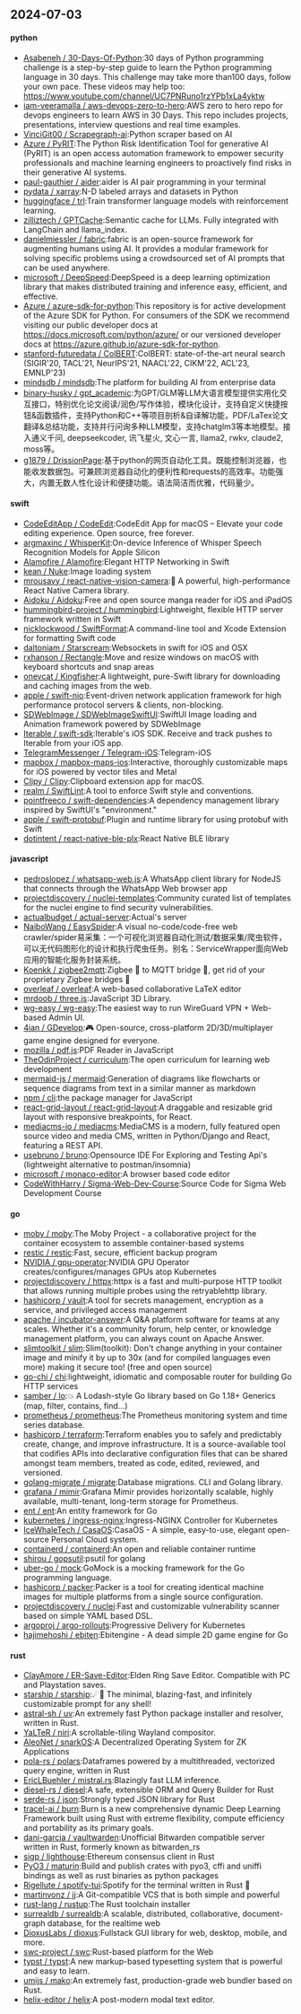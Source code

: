## 2024-07-03

#### python
* [Asabeneh / 30-Days-Of-Python](https://github.com/Asabeneh/30-Days-Of-Python):30 days of Python programming challenge is a step-by-step guide to learn the Python programming language in 30 days. This challenge may take more than100 days, follow your own pace. These videos may help too: https://www.youtube.com/channel/UC7PNRuno1rzYPb1xLa4yktw
* [iam-veeramalla / aws-devops-zero-to-hero](https://github.com/iam-veeramalla/aws-devops-zero-to-hero):AWS zero to hero repo for devops engineers to learn AWS in 30 Days. This repo includes projects, presentations, interview questions and real time examples.
* [VinciGit00 / Scrapegraph-ai](https://github.com/VinciGit00/Scrapegraph-ai):Python scraper based on AI
* [Azure / PyRIT](https://github.com/Azure/PyRIT):The Python Risk Identification Tool for generative AI (PyRIT) is an open access automation framework to empower security professionals and machine learning engineers to proactively find risks in their generative AI systems.
* [paul-gauthier / aider](https://github.com/paul-gauthier/aider):aider is AI pair programming in your terminal
* [pydata / xarray](https://github.com/pydata/xarray):N-D labeled arrays and datasets in Python
* [huggingface / trl](https://github.com/huggingface/trl):Train transformer language models with reinforcement learning.
* [zilliztech / GPTCache](https://github.com/zilliztech/GPTCache):Semantic cache for LLMs. Fully integrated with LangChain and llama_index.
* [danielmiessler / fabric](https://github.com/danielmiessler/fabric):fabric is an open-source framework for augmenting humans using AI. It provides a modular framework for solving specific problems using a crowdsourced set of AI prompts that can be used anywhere.
* [microsoft / DeepSpeed](https://github.com/microsoft/DeepSpeed):DeepSpeed is a deep learning optimization library that makes distributed training and inference easy, efficient, and effective.
* [Azure / azure-sdk-for-python](https://github.com/Azure/azure-sdk-for-python):This repository is for active development of the Azure SDK for Python. For consumers of the SDK we recommend visiting our public developer docs at https://docs.microsoft.com/python/azure/ or our versioned developer docs at https://azure.github.io/azure-sdk-for-python.
* [stanford-futuredata / ColBERT](https://github.com/stanford-futuredata/ColBERT):ColBERT: state-of-the-art neural search (SIGIR'20, TACL'21, NeurIPS'21, NAACL'22, CIKM'22, ACL'23, EMNLP'23)
* [mindsdb / mindsdb](https://github.com/mindsdb/mindsdb):The platform for building AI from enterprise data
* [binary-husky / gpt_academic](https://github.com/binary-husky/gpt_academic):为GPT/GLM等LLM大语言模型提供实用化交互接口，特别优化论文阅读/润色/写作体验，模块化设计，支持自定义快捷按钮&函数插件，支持Python和C++等项目剖析&自译解功能，PDF/LaTex论文翻译&总结功能，支持并行问询多种LLM模型，支持chatglm3等本地模型。接入通义千问, deepseekcoder, 讯飞星火, 文心一言, llama2, rwkv, claude2, moss等。
* [g1879 / DrissionPage](https://github.com/g1879/DrissionPage):基于python的网页自动化工具。既能控制浏览器，也能收发数据包。可兼顾浏览器自动化的便利性和requests的高效率。功能强大，内置无数人性化设计和便捷功能。语法简洁而优雅，代码量少。

#### swift
* [CodeEditApp / CodeEdit](https://github.com/CodeEditApp/CodeEdit):CodeEdit App for macOS – Elevate your code editing experience. Open source, free forever.
* [argmaxinc / WhisperKit](https://github.com/argmaxinc/WhisperKit):On-device Inference of Whisper Speech Recognition Models for Apple Silicon
* [Alamofire / Alamofire](https://github.com/Alamofire/Alamofire):Elegant HTTP Networking in Swift
* [kean / Nuke](https://github.com/kean/Nuke):Image loading system
* [mrousavy / react-native-vision-camera](https://github.com/mrousavy/react-native-vision-camera):📸 A powerful, high-performance React Native Camera library.
* [Aidoku / Aidoku](https://github.com/Aidoku/Aidoku):Free and open source manga reader for iOS and iPadOS
* [hummingbird-project / hummingbird](https://github.com/hummingbird-project/hummingbird):Lightweight, flexible HTTP server framework written in Swift
* [nicklockwood / SwiftFormat](https://github.com/nicklockwood/SwiftFormat):A command-line tool and Xcode Extension for formatting Swift code
* [daltoniam / Starscream](https://github.com/daltoniam/Starscream):Websockets in swift for iOS and OSX
* [rxhanson / Rectangle](https://github.com/rxhanson/Rectangle):Move and resize windows on macOS with keyboard shortcuts and snap areas
* [onevcat / Kingfisher](https://github.com/onevcat/Kingfisher):A lightweight, pure-Swift library for downloading and caching images from the web.
* [apple / swift-nio](https://github.com/apple/swift-nio):Event-driven network application framework for high performance protocol servers & clients, non-blocking.
* [SDWebImage / SDWebImageSwiftUI](https://github.com/SDWebImage/SDWebImageSwiftUI):SwiftUI Image loading and Animation framework powered by SDWebImage
* [Iterable / swift-sdk](https://github.com/Iterable/swift-sdk):Iterable's iOS SDK. Receive and track pushes to Iterable from your iOS app.
* [TelegramMessenger / Telegram-iOS](https://github.com/TelegramMessenger/Telegram-iOS):Telegram-iOS
* [mapbox / mapbox-maps-ios](https://github.com/mapbox/mapbox-maps-ios):Interactive, thoroughly customizable maps for iOS powered by vector tiles and Metal
* [Clipy / Clipy](https://github.com/Clipy/Clipy):Clipboard extension app for macOS.
* [realm / SwiftLint](https://github.com/realm/SwiftLint):A tool to enforce Swift style and conventions.
* [pointfreeco / swift-dependencies](https://github.com/pointfreeco/swift-dependencies):A dependency management library inspired by SwiftUI's "environment."
* [apple / swift-protobuf](https://github.com/apple/swift-protobuf):Plugin and runtime library for using protobuf with Swift
* [dotintent / react-native-ble-plx](https://github.com/dotintent/react-native-ble-plx):React Native BLE library

#### javascript
* [pedroslopez / whatsapp-web.js](https://github.com/pedroslopez/whatsapp-web.js):A WhatsApp client library for NodeJS that connects through the WhatsApp Web browser app
* [projectdiscovery / nuclei-templates](https://github.com/projectdiscovery/nuclei-templates):Community curated list of templates for the nuclei engine to find security vulnerabilities.
* [actualbudget / actual-server](https://github.com/actualbudget/actual-server):Actual's server
* [NaiboWang / EasySpider](https://github.com/NaiboWang/EasySpider):A visual no-code/code-free web crawler/spider易采集：一个可视化浏览器自动化测试/数据采集/爬虫软件，可以无代码图形化的设计和执行爬虫任务。别名：ServiceWrapper面向Web应用的智能化服务封装系统。
* [Koenkk / zigbee2mqtt](https://github.com/Koenkk/zigbee2mqtt):Zigbee 🐝 to MQTT bridge 🌉, get rid of your proprietary Zigbee bridges 🔨
* [overleaf / overleaf](https://github.com/overleaf/overleaf):A web-based collaborative LaTeX editor
* [mrdoob / three.js](https://github.com/mrdoob/three.js):JavaScript 3D Library.
* [wg-easy / wg-easy](https://github.com/wg-easy/wg-easy):The easiest way to run WireGuard VPN + Web-based Admin UI.
* [4ian / GDevelop](https://github.com/4ian/GDevelop):🎮 Open-source, cross-platform 2D/3D/multiplayer game engine designed for everyone.
* [mozilla / pdf.js](https://github.com/mozilla/pdf.js):PDF Reader in JavaScript
* [TheOdinProject / curriculum](https://github.com/TheOdinProject/curriculum):The open curriculum for learning web development
* [mermaid-js / mermaid](https://github.com/mermaid-js/mermaid):Generation of diagrams like flowcharts or sequence diagrams from text in a similar manner as markdown
* [npm / cli](https://github.com/npm/cli):the package manager for JavaScript
* [react-grid-layout / react-grid-layout](https://github.com/react-grid-layout/react-grid-layout):A draggable and resizable grid layout with responsive breakpoints, for React.
* [mediacms-io / mediacms](https://github.com/mediacms-io/mediacms):MediaCMS is a modern, fully featured open source video and media CMS, written in Python/Django and React, featuring a REST API.
* [usebruno / bruno](https://github.com/usebruno/bruno):Opensource IDE For Exploring and Testing Api's (lightweight alternative to postman/insomnia)
* [microsoft / monaco-editor](https://github.com/microsoft/monaco-editor):A browser based code editor
* [CodeWithHarry / Sigma-Web-Dev-Course](https://github.com/CodeWithHarry/Sigma-Web-Dev-Course):Source Code for Sigma Web Development Course

#### go
* [moby / moby](https://github.com/moby/moby):The Moby Project - a collaborative project for the container ecosystem to assemble container-based systems
* [restic / restic](https://github.com/restic/restic):Fast, secure, efficient backup program
* [NVIDIA / gpu-operator](https://github.com/NVIDIA/gpu-operator):NVIDIA GPU Operator creates/configures/manages GPUs atop Kubernetes
* [projectdiscovery / httpx](https://github.com/projectdiscovery/httpx):httpx is a fast and multi-purpose HTTP toolkit that allows running multiple probes using the retryablehttp library.
* [hashicorp / vault](https://github.com/hashicorp/vault):A tool for secrets management, encryption as a service, and privileged access management
* [apache / incubator-answer](https://github.com/apache/incubator-answer):A Q&A platform software for teams at any scales. Whether it's a community forum, help center, or knowledge management platform, you can always count on Apache Answer.
* [slimtoolkit / slim](https://github.com/slimtoolkit/slim):Slim(toolkit): Don't change anything in your container image and minify it by up to 30x (and for compiled languages even more) making it secure too! (free and open source)
* [go-chi / chi](https://github.com/go-chi/chi):lightweight, idiomatic and composable router for building Go HTTP services
* [samber / lo](https://github.com/samber/lo):💥 A Lodash-style Go library based on Go 1.18+ Generics (map, filter, contains, find...)
* [prometheus / prometheus](https://github.com/prometheus/prometheus):The Prometheus monitoring system and time series database.
* [hashicorp / terraform](https://github.com/hashicorp/terraform):Terraform enables you to safely and predictably create, change, and improve infrastructure. It is a source-available tool that codifies APIs into declarative configuration files that can be shared amongst team members, treated as code, edited, reviewed, and versioned.
* [golang-migrate / migrate](https://github.com/golang-migrate/migrate):Database migrations. CLI and Golang library.
* [grafana / mimir](https://github.com/grafana/mimir):Grafana Mimir provides horizontally scalable, highly available, multi-tenant, long-term storage for Prometheus.
* [ent / ent](https://github.com/ent/ent):An entity framework for Go
* [kubernetes / ingress-nginx](https://github.com/kubernetes/ingress-nginx):Ingress-NGINX Controller for Kubernetes
* [IceWhaleTech / CasaOS](https://github.com/IceWhaleTech/CasaOS):CasaOS - A simple, easy-to-use, elegant open-source Personal Cloud system.
* [containerd / containerd](https://github.com/containerd/containerd):An open and reliable container runtime
* [shirou / gopsutil](https://github.com/shirou/gopsutil):psutil for golang
* [uber-go / mock](https://github.com/uber-go/mock):GoMock is a mocking framework for the Go programming language.
* [hashicorp / packer](https://github.com/hashicorp/packer):Packer is a tool for creating identical machine images for multiple platforms from a single source configuration.
* [projectdiscovery / nuclei](https://github.com/projectdiscovery/nuclei):Fast and customizable vulnerability scanner based on simple YAML based DSL.
* [argoproj / argo-rollouts](https://github.com/argoproj/argo-rollouts):Progressive Delivery for Kubernetes
* [hajimehoshi / ebiten](https://github.com/hajimehoshi/ebiten):Ebitengine - A dead simple 2D game engine for Go

#### rust
* [ClayAmore / ER-Save-Editor](https://github.com/ClayAmore/ER-Save-Editor):Elden Ring Save Editor. Compatible with PC and Playstation saves.
* [starship / starship](https://github.com/starship/starship):☄🌌️ The minimal, blazing-fast, and infinitely customizable prompt for any shell!
* [astral-sh / uv](https://github.com/astral-sh/uv):An extremely fast Python package installer and resolver, written in Rust.
* [YaLTeR / niri](https://github.com/YaLTeR/niri):A scrollable-tiling Wayland compositor.
* [AleoNet / snarkOS](https://github.com/AleoNet/snarkOS):A Decentralized Operating System for ZK Applications
* [pola-rs / polars](https://github.com/pola-rs/polars):Dataframes powered by a multithreaded, vectorized query engine, written in Rust
* [EricLBuehler / mistral.rs](https://github.com/EricLBuehler/mistral.rs):Blazingly fast LLM inference.
* [diesel-rs / diesel](https://github.com/diesel-rs/diesel):A safe, extensible ORM and Query Builder for Rust
* [serde-rs / json](https://github.com/serde-rs/json):Strongly typed JSON library for Rust
* [tracel-ai / burn](https://github.com/tracel-ai/burn):Burn is a new comprehensive dynamic Deep Learning Framework built using Rust with extreme flexibility, compute efficiency and portability as its primary goals.
* [dani-garcia / vaultwarden](https://github.com/dani-garcia/vaultwarden):Unofficial Bitwarden compatible server written in Rust, formerly known as bitwarden_rs
* [sigp / lighthouse](https://github.com/sigp/lighthouse):Ethereum consensus client in Rust
* [PyO3 / maturin](https://github.com/PyO3/maturin):Build and publish crates with pyo3, cffi and uniffi bindings as well as rust binaries as python packages
* [Rigellute / spotify-tui](https://github.com/Rigellute/spotify-tui):Spotify for the terminal written in Rust 🚀
* [martinvonz / jj](https://github.com/martinvonz/jj):A Git-compatible VCS that is both simple and powerful
* [rust-lang / rustup](https://github.com/rust-lang/rustup):The Rust toolchain installer
* [surrealdb / surrealdb](https://github.com/surrealdb/surrealdb):A scalable, distributed, collaborative, document-graph database, for the realtime web
* [DioxusLabs / dioxus](https://github.com/DioxusLabs/dioxus):Fullstack GUI library for web, desktop, mobile, and more.
* [swc-project / swc](https://github.com/swc-project/swc):Rust-based platform for the Web
* [typst / typst](https://github.com/typst/typst):A new markup-based typesetting system that is powerful and easy to learn.
* [umijs / mako](https://github.com/umijs/mako):An extremely fast, production-grade web bundler based on Rust.
* [helix-editor / helix](https://github.com/helix-editor/helix):A post-modern modal text editor.
